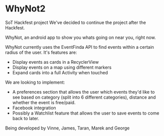 # WhyNot2
SoT Hackfest project
We've decided to continue the project after the Hackfest.

WhyNot, an android app to show you whats going on near you, right now.

WhyNot currently uses the EventFinda API to find events within a certain radius of the user.
It's features are:
- Display events as cards in a RecyclerView
- Display events on a map using different markers
- Expand cards into a full Activity when touched

We are looking to implement:
- A preferences section that allows the user which events they'd like to see based on category
(split into 6 different categories), distance and whether the event is free/paid.
- Facebook integration
- Possibly a Watchlist feature that allows the user to save events to come back to later.

Being developed by Vinne, James, Taran, Marek and George
